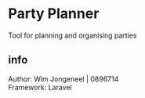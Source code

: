 # Party Planner

Tool for planning and organising parties

## info
Author: Wim Jongeneel | 0896714  
Framework: Laravel
